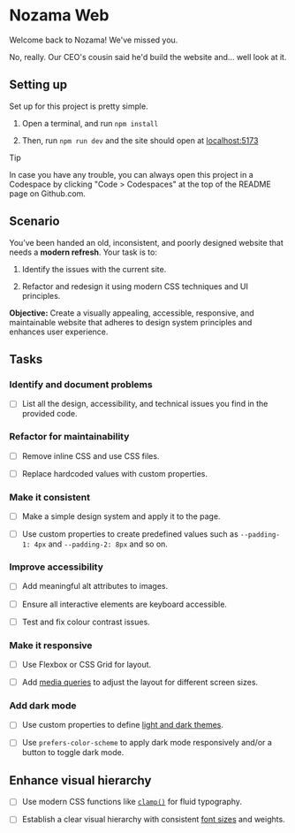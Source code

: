 # Nozama Web

Welcome back to Nozama! We've missed you.

No, really. Our CEO's cousin said he'd build the website and... well look at it.

## Setting up

Set up for this project is pretty simple.

1. Open a terminal, and run `npm install`

2. Then, run `npm run dev` and the site should open at
   [localhost:5173](http://localhost:5173)

> [!TIP]
>
> In case you have any trouble, you can always open this project in a Codespace
> by clicking "Code > Codespaces" at the top of the README page on Github.com.

## Scenario

You’ve been handed an old, inconsistent, and poorly designed website that needs
a **modern refresh**. Your task is to:

1. Identify the issues with the current site.

2. Refactor and redesign it using modern CSS techniques and UI principles.

**Objective:** Create a visually appealing, accessible, responsive, and
maintainable website that adheres to design system principles and enhances user
experience.

## Tasks

### Identify and document problems

- [ ] List all the design, accessibility, and technical issues you find in the
      provided code.

### Refactor for maintainability

- [ ] Remove inline CSS and use CSS files.

- [ ] Replace hardcoded values with custom properties.

### Make it consistent

- [ ] Make a simple design system and apply it to the page.

- [ ] Use custom properties to create predefined values such as
      `--padding-1: 4px` and `--padding-2: 8px` and so on.

### Improve accessibility

- [ ] Add meaningful alt attributes to images.

- [ ] Ensure all interactive elements are keyboard accessible.

- [ ] Test and fix colour contrast issues.

### Make it responsive

- [ ] Use Flexbox or CSS Grid for layout.

- [ ] Add
      [media queries](https://tech-docs.corndel.com/html-css/media-queries.html)
      to adjust the layout for different screen sizes.

### Add dark mode

- [ ] Use custom properties to define
      [light and dark themes](https://tech-docs.corndel.com/html-css/dark-mode.html).

- [ ] Use `prefers-color-scheme` to apply dark mode responsively and/or a button
      to toggle dark mode.

## Enhance visual hierarchy

- [ ] Use modern CSS functions like
      [`clamp()`](https://tech-docs.corndel.com/html-css/selectors-and-functions.html#special-functions)
      for fluid typography.

- [ ] Establish a clear visual hierarchy with consistent
      [font sizes](https://typescale.com/) and weights.
